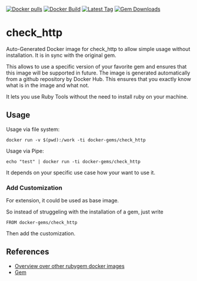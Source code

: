 [![Docker pulls](https://img.shields.io/docker/pulls/rubygem/check_http.svg)](https://hub.docker.com/r/rubygem/check_http/)
[![Docker Build](https://img.shields.io/docker/automated/rubygem/check_http.svg)](https://hub.docker.com/r/rubygem/check_http/)
[![Latest Tag](https://img.shields.io/github/tag/docker-rubygem/check_http.svg)](https://hub.docker.com/r/rubygem/check_http/)
[![Gem Downloads](https://img.shields.io/gem/dt/check_http.svg)](https://rubygems.org/gems/check_http/)
# check_http

Auto-Generated Docker image for check_http to allow simple usage without installation.
It is in sync with the original gem.

This allows to use a specific version of your favorite gem and ensures that this image will be supported in future.
The image is generated automatically from a github repository by Docker Hub.
This ensures that you exactly know what is in the image and what not.

It lets you use Ruby Tools without the need to install ruby on your machine.

## Usage

Usage via file system:

`docker run -v $(pwd):/work -ti docker-gems/check_http`

Usage via Pipe:

`echo "test" | docker run -ti docker-gems/check_http`

It depends on your specific use case how your want to use it.

### Add Customization

For extension, it could be used as base image.

So instead of struggeling with the installation of a gem, just write

`FROM docker-gems/check_http`

Then add the customization.

## References

 - [Overview over other rubygem docker images](https://github.com/thinkbot/docker-rubygem)
 - [Gem](https://rubygems.org/gems/check_http/)
